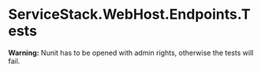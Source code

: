 ﻿# ServiceStack.WebHost.Endpoints.Tests

**Warning:** Nunit has to be opened with admin rights, otherwise the tests will fail.
